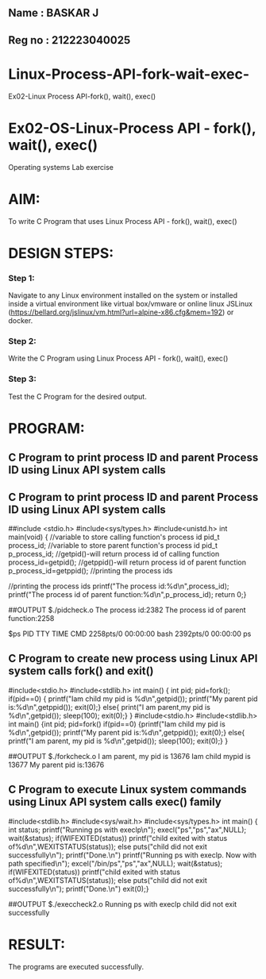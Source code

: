 ## Name : BASKAR  J
## Reg no : 212223040025
# Linux-Process-API-fork-wait-exec-
Ex02-Linux Process API-fork(), wait(), exec()
# Ex02-OS-Linux-Process API - fork(), wait(), exec()
Operating systems Lab exercise


# AIM:
To write C Program that uses Linux Process API - fork(), wait(), exec()

# DESIGN STEPS:

### Step 1:

Navigate to any Linux environment installed on the system or installed inside a virtual environment like virtual box/vmware or online linux JSLinux (https://bellard.org/jslinux/vm.html?url=alpine-x86.cfg&mem=192) or docker.

### Step 2:

Write the C Program using Linux Process API - fork(), wait(), exec()

### Step 3:

Test the C Program for the desired output. 

# PROGRAM:

## C Program to print process ID and parent Process ID using Linux API system calls
## C Program to print process ID and parent Process ID using Linux API system calls
##include <stdio.h>
#include<sys/types.h>
#include<unistd.h>
int main(void)
{        //variable to store calling function's process id
         pid_t process_id;
         //variable to store parent function's process id
         pid_t p_process_id;
         //getpid()-will return process id of calling function
         process_id=getpid();
         //getppid()-will return process id of parent function
         p_process_id=getppid();
         //printing the process ids


//printing the process ids
       printf("The process id:%d\n",process_id);
       printf("The process id of parent function:%d\n",p_process_id);
       return 0;}














##OUTPUT
$./pidcheck.o
The process id:2382
The process id of parent function:2258

$ps
PID TTY       TIME CMD
2258pts/0     00:00:00 bash
2392pts/0     00:00:00 ps









## C Program to create new process using Linux API system calls fork() and exit()
#include<stdio.h>
#include<stdlib.h>
int main()
{ int pid;
pid=fork();
if(pid==0)
{ printf("Iam child my pid is %d\n",getpid());
printf("My parent pid is:%d\n",getppid());
exit(0);}
else{
print("I am parent,my pid is %d\n",getpid());
sleep(100);
exit(0);}
}
#include<stdio.h>
#include<stdlib.h>
int main()
{int pid;
pid=fork()
if(pid==0)
{printf("Iam child my pid is %d\n",getpid());
printf("My parent pid is:%d\n",getppid());
exit(0);}
else{
printf("I am parent, my pid is %d\n",getpid());
sleep(100);
exit(0);}
}













##OUTPUT
$./forkcheck.o
I am parent, my pid is 13676
Iam child mypid is 13677
My parent pid is:13676







## C Program to execute Linux system commands using Linux API system calls exec() family
#include<stdlib.h>
#include<sys/wait.h>
#include<sys/types.h>
int main()
{    int status;
     printf("Running ps with execlp\n");
     execl("ps","ps","ax",NULL);
     wait(&status);
     if(WIFEXITED(status))
          printf("child exited with status of%d\n",WEXITSTATUS(status));
     else
          puts("child did not exit successfully\n");
     printf("Done.\n")
printf("Running ps with execlp. Now with path specified\n");
    excel("/bin/ps","ps","ax",NULL);
    wait(&status);
    if(WIFEXITED(status))
          printf("child exited with status of%d\n",WEXITSTATUS(status));
    else
          puts("child did not exit successfully\n");
     printf("Done.\n")
     exit(0);}
     
























##OUTPUT
$./execcheck2.o
Running ps with execlp
child did not exit successfully

















# RESULT:
The programs are executed successfully.
